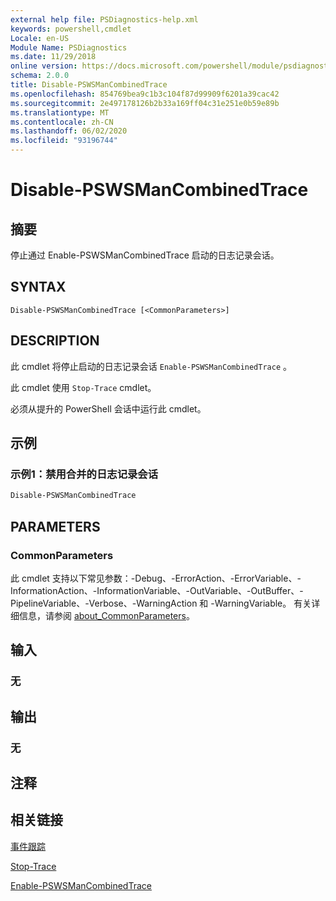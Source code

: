 ```yaml
---
external help file: PSDiagnostics-help.xml
keywords: powershell,cmdlet
Locale: en-US
Module Name: PSDiagnostics
ms.date: 11/29/2018
online version: https://docs.microsoft.com/powershell/module/psdiagnostics/disable-pswsmancombinedtrace?view=powershell-7.1&WT.mc_id=ps-gethelp
schema: 2.0.0
title: Disable-PSWSManCombinedTrace
ms.openlocfilehash: 854769bea9c1b3c104f87d99909f6201a39cac42
ms.sourcegitcommit: 2e497178126b2b33a169ff04c31e251e0b59e89b
ms.translationtype: MT
ms.contentlocale: zh-CN
ms.lasthandoff: 06/02/2020
ms.locfileid: "93196744"
---
```

# Disable-PSWSManCombinedTrace

## 摘要
停止通过 Enable-PSWSManCombinedTrace 启动的日志记录会话。

## SYNTAX

```
Disable-PSWSManCombinedTrace [<CommonParameters>]
```

## DESCRIPTION

此 cmdlet 将停止启动的日志记录会话 `Enable-PSWSManCombinedTrace` 。

此 cmdlet 使用 `Stop-Trace` cmdlet。

必须从提升的 PowerShell 会话中运行此 cmdlet。

## 示例

### 示例1：禁用合并的日志记录会话

```powershell
Disable-PSWSManCombinedTrace
```

## PARAMETERS

### CommonParameters

此 cmdlet 支持以下常见参数：-Debug、-ErrorAction、-ErrorVariable、-InformationAction、-InformationVariable、-OutVariable、-OutBuffer、-PipelineVariable、-Verbose、-WarningAction 和 -WarningVariable。 有关详细信息，请参阅 [about_CommonParameters](https://go.microsoft.com/fwlink/?LinkID=113216)。

## 输入

### 无

## 输出

### 无

## 注释

## 相关链接

[事件跟踪](/windows/desktop/ETW/event-tracing-portal)

[Stop-Trace](stop-trace.md)

[Enable-PSWSManCombinedTrace](Enable-PSWSManCombinedTrace.md)

